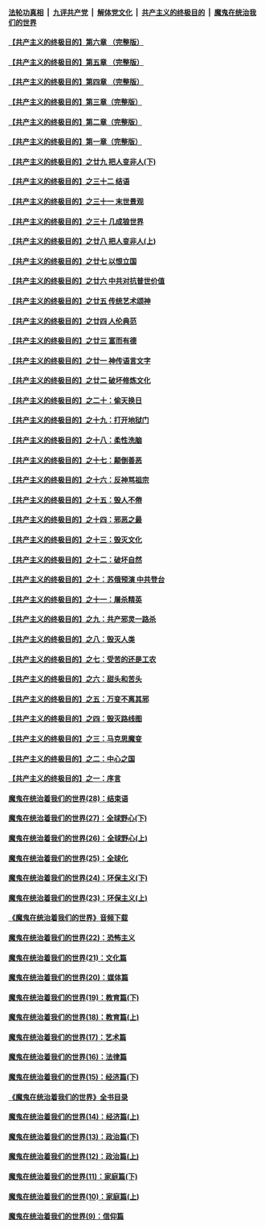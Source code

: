 ####  [法轮功真相](../../../../basic/blob/master/README.md?t=04100931) &nbsp;|&nbsp; [九评共产党](../../../../9ping.md/blob/master/README.md?t=04100931) &nbsp;|&nbsp; [解体党文化](../../../../jtdwh.md/blob/master/README.md?t=04100931)  &nbsp;|&nbsp; [共产主义的终极目的](../../../../gczydzjmd.md/blob/master/README.md?t=04100931) &nbsp;|&nbsp; [魔鬼在统治我们的世界](../../../../mgztzwmdsj.md/blob/master/README.md?t=04100931) 

#### [【共产主义的终极目的】第六章 （完整版）](../pages/nsc422/n11428913.md?t=04100931) 

#### [【共产主义的终极目的】第五章 （完整版）](../pages/nsc422/n11428912.md?t=04100931) 

#### [【共产主义的终极目的】第四章 （完整版）](../pages/nsc422/n11428907.md?t=04100931) 

#### [【共产主义的终极目的】第三章（完整版）](../pages/nsc422/n11428848.md?t=04100931) 

#### [【共产主义的终极目的】第二章（完整版）](../pages/nsc422/n11428831.md?t=04100931) 

#### [【共产主义的终极目的】第一章（完整版）](../pages/nsc422/n11417651.md?t=04100931) 

#### [【共产主义的终极目的】之廿九 把人变非人(下)](../pages/nsc422/n11344140.md?t=04100931) 

#### [【共产主义的终极目的】之三十二 结语](../pages/nsc422/n11360535.md?t=04100931) 

#### [【共产主义的终极目的】之三十一 末世景观](../pages/nsc422/n11351129.md?t=04100931) 

#### [【共产主义的终极目的】之三十 几成狼世界](../pages/nsc422/n11348280.md?t=04100931) 

#### [【共产主义的终极目的】之廿八 把人变非人(上)](../pages/nsc422/n11340492.md?t=04100931) 

#### [【共产主义的终极目的】之廿七 以恨立国](../pages/nsc422/n11336944.md?t=04100931) 

#### [【共产主义的终极目的】之廿六 中共对抗普世价值](../pages/nsc422/n11324785.md?t=04100931) 

#### [【共产主义的终极目的】之廿五 传统艺术颂神](../pages/nsc422/n11296396.md?t=04100931) 

#### [【共产主义的终极目的】之廿四 人伦典范](../pages/nsc422/n11296397.md?t=04100931) 

#### [【共产主义的终极目的】之廿三 富而有德](../pages/nsc422/n11283598.md?t=04100931) 

#### [【共产主义的终极目的】之廿一 神传语言文字](../pages/nsc422/n11263265.md?t=04100931) 

#### [【共产主义的终极目的】之廿二 破坏修炼文化](../pages/nsc422/n11245728.md?t=04100931) 

#### [【共产主义的终极目的】之二十：偷天换日](../pages/nsc422/n11238846.md?t=04100931) 

#### [【共产主义的终极目的】之十九：打开地狱门](../pages/nsc422/n11206376.md?t=04100931) 

#### [【共产主义的终极目的】之十八：柔性洗脑](../pages/nsc422/n11199994.md?t=04100931) 

#### [【共产主义的终极目的】之十七：颠倒善恶](../pages/nsc422/n11179782.md?t=04100931) 

#### [【共产主义的终极目的】之十六：反神骂祖宗](../pages/nsc422/n11166798.md?t=04100931) 

#### [【共产主义的终极目的】之十五：毁人不倦](../pages/nsc422/n11166792.md?t=04100931) 

#### [【共产主义的终极目的】之十四：邪恶之最](../pages/nsc422/n11150249.md?t=04100931) 

#### [【共产主义的终极目的】之十三：毁灭文化](../pages/nsc422/n11135227.md?t=04100931) 

#### [【共产主义的终极目的】之十二：破坏自然](../pages/nsc422/n11135214.md?t=04100931) 

#### [【共产主义的终极目的】之十：苏俄预演 中共登台](../pages/nsc422/n11118424.md?t=04100931) 

#### [【共产主义的终极目的】之十一：屠杀精英](../pages/nsc422/n11118442.md?t=04100931) 

#### [【共产主义的终极目的】之九：共产邪灵一路杀](../pages/nsc422/n11114139.md?t=04100931) 

#### [【共产主义的终极目的】之八：毁灭人类](../pages/nsc422/n11108503.md?t=04100931) 

#### [【共产主义的终极目的】之七：受苦的还是工农](../pages/nsc422/n11101809.md?t=04100931) 

#### [【共产主义的终极目的】之六：甜头和苦头](../pages/nsc422/n11096971.md?t=04100931) 

#### [【共产主义的终极目的】之五：万变不离其邪](../pages/nsc422/n11091285.md?t=04100931) 

#### [【共产主义的终极目的】之四：毁灭路线图](../pages/nsc422/n11086284.md?t=04100931) 

#### [【共产主义的终极目的】之三：马克思魔变](../pages/nsc422/n11061941.md?t=04100931) 

#### [【共产主义的终极目的】之二：中心之国](../pages/nsc422/n11047728.md?t=04100931) 

#### [【共产主义的终极目的】之一：序言](../pages/nsc422/n11086077.md?t=04100931) 

#### [魔鬼在统治着我们的世界(28)：结束语](../pages/nsc422/n10936246.md?t=04100931) 

#### [魔鬼在统治着我们的世界(27)：全球野心(下)](../pages/nsc422/n10928319.md?t=04100931) 

#### [魔鬼在统治着我们的世界(26)：全球野心(上)](../pages/nsc422/n10900318.md?t=04100931) 

#### [魔鬼在统治着我们的世界(25)：全球化](../pages/nsc422/n10788205.md?t=04100931) 

#### [魔鬼在统治着我们的世界(24)：环保主义(下)](../pages/nsc422/n10695307.md?t=04100931) 

#### [魔鬼在统治着我们的世界(23)：环保主义(上)](../pages/nsc422/n10688613.md?t=04100931) 

#### [《魔鬼在统治着我们的世界》音频下载](../pages/nsc422/n10635553.md?t=04100931) 

#### [魔鬼在统治着我们的世界(22)：恐怖主义](../pages/nsc422/n10614727.md?t=04100931) 

#### [魔鬼在统治着我们的世界(21)：文化篇](../pages/nsc422/n10597706.md?t=04100931) 

#### [魔鬼在统治着我们的世界(20)：媒体篇](../pages/nsc422/n10586579.md?t=04100931) 

#### [魔鬼在统治着我们的世界(19)：教育篇(下)](../pages/nsc422/n10564808.md?t=04100931) 

#### [魔鬼在统治着我们的世界(18)：教育篇(上)](../pages/nsc422/n10526970.md?t=04100931) 

#### [魔鬼在统治着我们的世界(17)：艺术篇](../pages/nsc422/n10499093.md?t=04100931) 

#### [魔鬼在统治着我们的世界(16)：法律篇](../pages/nsc422/n10485969.md?t=04100931) 

#### [魔鬼在统治着我们的世界(15)：经济篇(下)](../pages/nsc422/n10469975.md?t=04100931) 

#### [《魔鬼在统治着我们的世界》全书目录](../pages/nsc422/n10464261.md?t=04100931) 

#### [魔鬼在统治着我们的世界(14)：经济篇(上)](../pages/nsc422/n10457370.md?t=04100931) 

#### [魔鬼在统治着我们的世界(13)：政治篇(下)](../pages/nsc422/n10448270.md?t=04100931) 

#### [魔鬼在统治着我们的世界(12)：政治篇(上)](../pages/nsc422/n10444576.md?t=04100931) 

#### [魔鬼在统治着我们的世界(11)：家庭篇(下)](../pages/nsc422/n10440961.md?t=04100931) 

#### [魔鬼在统治着我们的世界(10)：家庭篇(上)](../pages/nsc422/n10435448.md?t=04100931) 

#### [魔鬼在统治着我们的世界(9)：信仰篇](../pages/nsc422/n10432159.md?t=04100931) 

